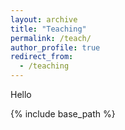 ```yaml
---
layout: archive
title: "Teaching"
permalink: /teach/
author_profile: true
redirect_from:
  - /teaching
---
```


Hello

{% include base_path %}
